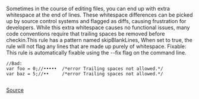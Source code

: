 Sometimes in the course of editing files, you can end up with extra whitespace at the end of lines. These whitespace differences can be picked up by source control systems and flagged as diffs, causing frustration for developers. While this extra whitespace causes no functional issues, many code conventions require that trailing spaces be removed before checkin.This rule has a pattern named skipBlankLines, When set to true, the rule will not flag any lines that are made up purely of whitespace.
Fixable: This rule is automatically fixable using the --fix flag on the command line.


```
//Bad:
var foo = 0;//•••••  /*error Trailing spaces not allowed.*/
var baz = 5;//••     /*error Trailing spaces not allowed.*/


```

[Source](http://eslint.org/docs/rules/no-trailing-spaces)
